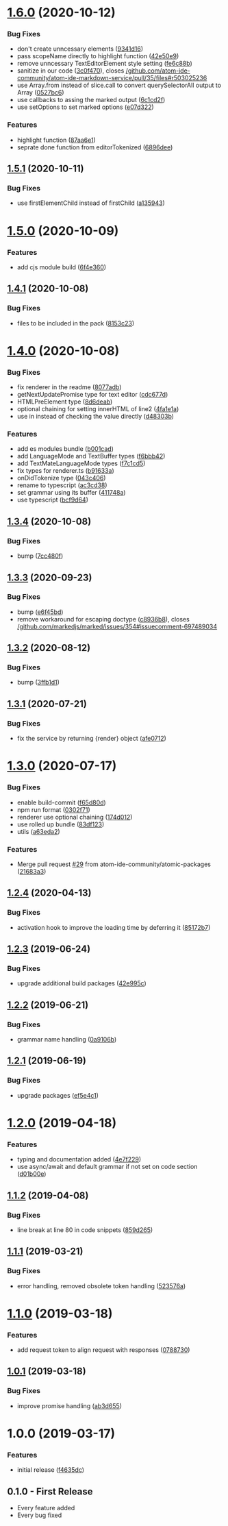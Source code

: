 # [1.6.0](https://github.com/atom-ide-community/atom-ide-markdown-service/compare/v1.5.1...v1.6.0) (2020-10-12)


### Bug Fixes

* don't create unncessary elements ([9341d16](https://github.com/atom-ide-community/atom-ide-markdown-service/commit/9341d1671e20eac3e05bd802684cd5185f07e6c1))
* pass scopeName directly to highlight function ([42e50e9](https://github.com/atom-ide-community/atom-ide-markdown-service/commit/42e50e9b1b43568f7c7d57ec823660e1f38c5167))
* remove unncessary TextEditorElement style setting ([fe6c88b](https://github.com/atom-ide-community/atom-ide-markdown-service/commit/fe6c88bed20d63ae3fe897ee5aabd2a7024f497e))
* sanitize in our code ([3c0f470](https://github.com/atom-ide-community/atom-ide-markdown-service/commit/3c0f47087974f72c00f14d21e04be3348e0925e7)), closes [/github.com/atom-ide-community/atom-ide-markdown-service/pull/35/files#r503025236](https://github.com//github.com/atom-ide-community/atom-ide-markdown-service/pull/35/files/issues/r503025236)
* use Array.from instead of slice.call to convert querySelectorAll output to Array ([0527bc6](https://github.com/atom-ide-community/atom-ide-markdown-service/commit/0527bc6d53a6702696d7e67fe6d762a5c7ea2ba0))
* use callbacks to assing the marked output ([6c1cd2f](https://github.com/atom-ide-community/atom-ide-markdown-service/commit/6c1cd2fbfc9e73ffc96a15423939fc50c6986f3d))
* use setOptions to set marked options ([e07d322](https://github.com/atom-ide-community/atom-ide-markdown-service/commit/e07d322cad48c053071e47378ba1692bf8fb7a5e))


### Features

* highlight function ([87aa6e1](https://github.com/atom-ide-community/atom-ide-markdown-service/commit/87aa6e1186ccae0c0bc9027f2373dc44897ca4f9))
* seprate done function from editorTokenized ([6896dee](https://github.com/atom-ide-community/atom-ide-markdown-service/commit/6896deea38e1a7b2b6265d9f4592c624219ffcf6))

## [1.5.1](https://github.com/atom-ide-community/atom-ide-markdown-service/compare/v1.5.0...v1.5.1) (2020-10-11)


### Bug Fixes

* use firstElementChild instead of firstChild ([a135943](https://github.com/atom-ide-community/atom-ide-markdown-service/commit/a135943a7556beec9dfb00b1cd92bf80c445f412))

# [1.5.0](https://github.com/atom-ide-community/atom-ide-markdown-service/compare/v1.4.1...v1.5.0) (2020-10-09)


### Features

* add cjs module build ([6f4e360](https://github.com/atom-ide-community/atom-ide-markdown-service/commit/6f4e360614e283698b4e7a3fa2d13370a3d87c41))

## [1.4.1](https://github.com/atom-ide-community/atom-ide-markdown-service/compare/v1.4.0...v1.4.1) (2020-10-08)


### Bug Fixes

* files to be included in the pack ([8153c23](https://github.com/atom-ide-community/atom-ide-markdown-service/commit/8153c23867de5c726a88ed455f22dd56bfafcc3a))

# [1.4.0](https://github.com/atom-ide-community/atom-ide-markdown-service/compare/v1.3.4...v1.4.0) (2020-10-08)


### Bug Fixes

* fix renderer in the readme ([8077adb](https://github.com/atom-ide-community/atom-ide-markdown-service/commit/8077adbbcd00ba25aaaaf1cfb723f9400015ef9d))
* getNextUpdatePromise type for text editor ([cdc677d](https://github.com/atom-ide-community/atom-ide-markdown-service/commit/cdc677d5e5076c1b75095af1eae353b22e2e3e01))
* HTMLPreElement type ([8d6deab](https://github.com/atom-ide-community/atom-ide-markdown-service/commit/8d6deabd15150df770ca939f41e89dce663862f8))
* optional chaining for setting innerHTML of line2 ([4fa1e1a](https://github.com/atom-ide-community/atom-ide-markdown-service/commit/4fa1e1a3636a50572d5d54f35d7164a32246d0a1))
* use in instead of checking the value directly ([d48303b](https://github.com/atom-ide-community/atom-ide-markdown-service/commit/d48303b49e9a14cd387d7089871bdce316a9ad59))


### Features

* add es modules bundle ([b001cad](https://github.com/atom-ide-community/atom-ide-markdown-service/commit/b001cadf70ef107834421fc9c4241e9d0aa21c7c))
* add LanguageMode and TextBuffer types ([f6bbb42](https://github.com/atom-ide-community/atom-ide-markdown-service/commit/f6bbb42f822adcfdbc79709b315c12b39b1823ce))
* add TextMateLanguageMode types ([f7c1cd5](https://github.com/atom-ide-community/atom-ide-markdown-service/commit/f7c1cd50bf77b6b66cef7189e39114e056feaa82))
* fix types for renderer.ts ([b91633a](https://github.com/atom-ide-community/atom-ide-markdown-service/commit/b91633a6ec871d0412f4354438e0249199c1e6b4))
* onDidTokenize type ([043c406](https://github.com/atom-ide-community/atom-ide-markdown-service/commit/043c40665c30284fa7b9c7b3a2ee70772450216c))
* rename to typescript ([ac3cd38](https://github.com/atom-ide-community/atom-ide-markdown-service/commit/ac3cd38118814c3644cc6cac7576b87417d6d233))
* set grammar using its buffer ([411748a](https://github.com/atom-ide-community/atom-ide-markdown-service/commit/411748addc1b5e00b5d70af5c789aadc2a497ec1))
* use typescript ([bcf9d64](https://github.com/atom-ide-community/atom-ide-markdown-service/commit/bcf9d64e9bf157dd5c368d4811aab16743758e40))

## [1.3.4](https://github.com/atom-ide-community/atom-ide-markdown-service/compare/v1.3.3...v1.3.4) (2020-10-08)


### Bug Fixes

* bump ([7cc480f](https://github.com/atom-ide-community/atom-ide-markdown-service/commit/7cc480f663cd5aabdb99dd618fe50a687a71bec4))

## [1.3.3](https://github.com/atom-ide-community/atom-ide-markdown-service/compare/v1.3.2...v1.3.3) (2020-09-23)


### Bug Fixes

* bump ([e6f45bd](https://github.com/atom-ide-community/atom-ide-markdown-service/commit/e6f45bdd9a62ee7994c7f45aae6ad3585932f77f))
* remove workaround for escaping doctype ([c8936b8](https://github.com/atom-ide-community/atom-ide-markdown-service/commit/c8936b8da103ab7563d2e8b4f20c15599ceb7ca3)), closes [/github.com/markedjs/marked/issues/354#issuecomment-697489034](https://github.com//github.com/markedjs/marked/issues/354/issues/issuecomment-697489034)

## [1.3.2](https://github.com/atom-ide-community/atom-ide-markdown-service/compare/v1.3.1...v1.3.2) (2020-08-12)


### Bug Fixes

* bump ([3ffb1d1](https://github.com/atom-ide-community/atom-ide-markdown-service/commit/3ffb1d1441ab802b99f8e84ab2a7a54aa3a9781d))

## [1.3.1](https://github.com/atom-ide-community/atom-ide-markdown-service/compare/v1.3.0...v1.3.1) (2020-07-21)

### Bug Fixes

- fix the service by returning {render} object ([afe0712](https://github.com/atom-ide-community/atom-ide-markdown-service/commit/afe071223137ba50e3d3b0db3e20602955c018db))

# [1.3.0](https://github.com/atom-ide-community/atom-ide-markdown-service/compare/v1.2.4...v1.3.0) (2020-07-17)

### Bug Fixes

- enable build-commit ([f65d80d](https://github.com/atom-ide-community/atom-ide-markdown-service/commit/f65d80d48edbafe0f31202cf8335cd3a2fae2dc7))
- npm run format ([0302f71](https://github.com/atom-ide-community/atom-ide-markdown-service/commit/0302f71f63a332a1bc1760229bb8e8e18ca25058))
- renderer use optional chaining ([174d012](https://github.com/atom-ide-community/atom-ide-markdown-service/commit/174d012701a9b40a3afb01d6dedd13433a7a6273))
- use rolled up bundle ([83df123](https://github.com/atom-ide-community/atom-ide-markdown-service/commit/83df123db277bbabd8d669ba6a9e289b67c6f75c))
- utils ([a63eda2](https://github.com/atom-ide-community/atom-ide-markdown-service/commit/a63eda2646d66f90a23ef5ca3ac9abf16d55e41d))

### Features

- Merge pull request [#29](https://github.com/atom-ide-community/atom-ide-markdown-service/issues/29) from atom-ide-community/atomic-packages ([21683a3](https://github.com/atom-ide-community/atom-ide-markdown-service/commit/21683a3c805b1aaef4f563b647024e1a0d984c0a))

## [1.2.4](https://github.com/atom-ide-community/atom-ide-markdown-service/compare/v1.2.3...v1.2.4) (2020-04-13)

### Bug Fixes

- activation hook to improve the loading time by deferring it ([85172b7](https://github.com/atom-ide-community/atom-ide-markdown-service/commit/85172b7))

## [1.2.3](https://github.com/atom-ide-community/atom-ide-markdown-service/compare/v1.2.2...v1.2.3) (2019-06-24)

### Bug Fixes

- upgrade additional build packages ([42e995c](https://github.com/atom-ide-community/atom-ide-markdown-service/commit/42e995c))

## [1.2.2](https://github.com/atom-ide-community/atom-ide-markdown-service/compare/v1.2.1...v1.2.2) (2019-06-21)

### Bug Fixes

- grammar name handling ([0a9106b](https://github.com/atom-ide-community/atom-ide-markdown-service/commit/0a9106b))

## [1.2.1](https://github.com/atom-ide-community/atom-ide-markdown-service/compare/v1.2.0...v1.2.1) (2019-06-19)

### Bug Fixes

- upgrade packages ([ef5e4c1](https://github.com/atom-ide-community/atom-ide-markdown-service/commit/ef5e4c1))

# [1.2.0](https://github.com/atom-ide-community/atom-ide-markdown-service/compare/v1.1.2...v1.2.0) (2019-04-18)

### Features

- typing and documentation added ([4e7f229](https://github.com/atom-ide-community/atom-ide-markdown-service/commit/4e7f229))
- use async/await and default grammar if not set on code section ([d01b00e](https://github.com/atom-ide-community/atom-ide-markdown-service/commit/d01b00e))

## [1.1.2](https://github.com/atom-ide-community/atom-ide-markdown-service/compare/v1.1.1...v1.1.2) (2019-04-08)

### Bug Fixes

- line break at line 80 in code snippets ([859d265](https://github.com/atom-ide-community/atom-ide-markdown-service/commit/859d265))

## [1.1.1](https://github.com/atom-ide-community/atom-ide-markdown-service/compare/v1.1.0...v1.1.1) (2019-03-21)

### Bug Fixes

- error handling, removed obsolete token handling ([523576a](https://github.com/atom-ide-community/atom-ide-markdown-service/commit/523576a))

# [1.1.0](https://github.com/atom-ide-community/atom-ide-markdown-service/compare/v1.0.1...v1.1.0) (2019-03-18)

### Features

- add request token to align request with responses ([0788730](https://github.com/atom-ide-community/atom-ide-markdown-service/commit/0788730))

## [1.0.1](https://github.com/atom-ide-community/atom-ide-markdown-service/compare/v1.0.0...v1.0.1) (2019-03-18)

### Bug Fixes

- improve promise handling ([ab3d655](https://github.com/atom-ide-community/atom-ide-markdown-service/commit/ab3d655))

# 1.0.0 (2019-03-17)

### Features

- initial release ([f4635dc](https://github.com/atom-ide-community/atom-ide-markdown-service/commit/f4635dc))

## 0.1.0 - First Release

- Every feature added
- Every bug fixed
